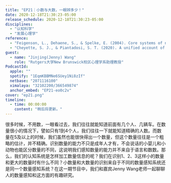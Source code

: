 ```yaml
---
title: "EP21｜小数与大数，一眼辨多少！"
date: 2020-12-18T21:30:23-05:00
release_schedule: 2020-12-18T21:30:23-05:00
disciplines:
  - "认知科学"
  - "发展心理学"
reference:
  - "Feigenson, L., Dehaene, S., & Spelke, E. (2004). Core systems of number. Trends in cognitive sciences, 8(7), 307-314."
  - "Cheyette, S. J., & Piantadosi, S. T. (2020). A unified account of numerosity perception. Nature Human Behaviour, 4(12), 1265-1272."
guest:
  - name: "Jinjing(Jenny) Wang"
    role: "Rutgers大学New Brunswick校区心理学系助理教授"
PodcastId:
  apple: ""
  spotify: "1EqmKBBMNe6SUey1Ni8zIf"
  netbase: "2071116100"
  ximalaya: "32102200/366549874"
  anchor_embed: "EP21-eo0c2v"
cover: "ep21.png"
timeline:
  - time: 00:00:00
    content: "稍后将更新。"
---
```


很多时候，不用数，一眼看过去，我们往往就能知道前面有几个人、几辆车。在数量很小的情况下，譬如只有1到4个人，我们往往一下就能知道精确的人数。而数量在5及以上的时候，我们虽然也能很快得出一个数量，但这个数量往往是一个粗略的估计，并不精确。识别数量的能力不只是成年人才有，不会说话的小婴儿和小动物也能区分数量的不同，这说明我们感知数量的能力并不来自于语言和数数。那么，我们的认知系统是怎样加工数量信息的呢？我们在识别1、2、3这样小的数量和更大的数量时有什么不同？小数量和大数量的识别来自于不同的数量感知系统还是同一个数量感知系统？在这一期节目中，我们和嘉宾Jenny Wang老师一起聊聊人的数量感知和这方面的有趣研究。
